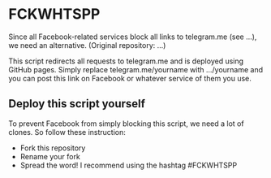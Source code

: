 # FCKWHTSPP

Since all Facebook-related services block all links to telegram.me (see ...), we need an alternative. (Original repository: ...)

This script redirects all requests to telegram.me and is deployed using GitHub pages. Simply replace telegram.me/yourname with .../yourname and you can post this link on Facebook or whatever service of them you use.

## Deploy this script yourself

To prevent Facebook from simply blocking this script, we need a lot of clones. So follow these instruction:

* Fork this repository
* Rename your fork
* Spread the word! I recommend using the hashtag #FCKWHTSPP
